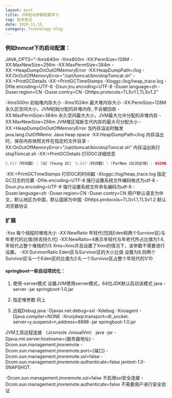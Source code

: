 ```yaml
---
layout: post
title: JVM启动参数配置学习
tag: 技术笔记
date: 2020-11-15
category: Technology blog
---
```

### **例如tomcat下的启动配置：**

JAVA_OPTS="-Xms640m -Xmx800m -XX:PermSize=128M -XX:MaxNewSize=256m -XX:MaxPermSize=384m -XX:+HeapDumpOnOutOfMemoryError -XX:HeapDumpPath=/log -XX:OnOutOfMemoryError=\"/opt/tomcat/bin/stopTomcat.sh\" -XX:+PrintGCDetails -XX:+PrintGCTimeStamps -Xloggc:/log/heap_trace.log -Dfile.encoding=UTF-8 -Dsun.jnu.encoding=UTF-8 -Duser.language=zh -Duser.region=CN -Duser.contry=CN -Dhttps.protocols=TLSv1.1,TLSv1.2"

-Xms500m  初始堆内存大小
-Xmx1024m 最大堆内存大小
-XX:PermSize=128M 永久区空间大小，JVM初始分配的非堆内存, 不会被回收
-XX:MaxPermSize=384m 永久空间最大大小，JVM最大允许分配的非堆内存
-XX:MaxNewSize=256m JVM堆区域新生代内存的最大可分配大小
-XX:+HeapDumpOnOutOfMemoryError 当内存溢出时触发java.lang.OutOfMemo: Java heap space
-XX:HeapDumpPath=/log 内存溢出时，保存内存快照文件在指定的文件目录
-XX:OnOutOfMemoryError=\"/opt/tomcat/bin/stopTomcat.sh\" 内存溢出执行stopTomcat.sh
-XX:+PrintGCDetails 打印GC详细信息

```java
5.617（时间戳）: [GC（Young GC） 5.617（时间戳）: [ParNew（GC的区域）: 43296K（垃圾回收前的大小）->7006K（垃圾回收以后的大小）(47808K)（该区域总大小）, 0.0136826 secs（回收时间）] 44992K（堆区垃圾回收前的大小）->8702K（堆区垃圾回收后的大小）(252608K)（堆区总大小）, 0.0137904 secs（回收时间）] [Times: user=0.03（GC用户耗时） sys=0.00（GC系统耗时）, real=0.02 secs（GC实际耗时）]
```

-XX:+PrintGCTimeStamps 打印GC的时间戳
-Xloggc:/log/heap_trace.log 指定GC日志的位置
-Dfile.encoding=UTF-8 强行设置系统文件编码格式为utf-8
-Dsun.jnu.encoding=UTF-8 强行设置系统文件命名编码为utf-8
-Duser.language=zh -Duser.region=CN -Duser.contry=CN 用户默认语言为中文，默认地区为中国，默认国家为中国
-Dhttps.protocols=TLSv1.1,TLSv1.2 默认浏览器协议

### **扩展**

-Xss 每个线程的堆栈大小
-XX:NewRatio 年轻代(包括Eden和两个Survivor区)与年老代的比值(除去持久代)  -XX:NewRatio=4表示年轻代与年老代所占比值为1:4,年轻代占整个堆栈的1/5 Xms=Xmx并且设置了Xmn的情况下，该参数不需要进行设置。
-XX:SurvivorRatio Eden区与Survivor区的大小比值 设置为8,则两个Survivor区与一个Eden区的比值为2:8,一个Survivor区占整个年轻代的1/10

#### **springboot一些自动项优化：**

1. 使用-server模式
设置JVM使用server模式，64位JDK默认启动该模式
java -server -jar springboot-1.0.jar

2. 指定堆参数
同上

3. 远程Debug
java -Djavax.net.debug=ssl -Xdebug -Xnoagent -Djava.compiler=NONE -Xrunjdwp:transport=dt_socket.
server=y,suspend=n,address=8888 -jar springboot-1.0.jar

JVM工具远程连接 （Jconsole JvisualVm）
java -jar -Djava.rmi.server.hostname={服务器地址} -Dcom.sun.management.jmxremote -Dcom.sun.management.jmxremote.port={端口} -Dcom.sun.management.jmxremote.ssl=false -Dcom.sun.management.jmxremote.authenticate=false jantent-1.0-SNAPSHOT.

-Dcom.sun.management.jmxremote.ssl=false 不启用ssl安全连接
-Dcom.sun.management.jmxremote.authenticate=false 不需要用户进行安全验证